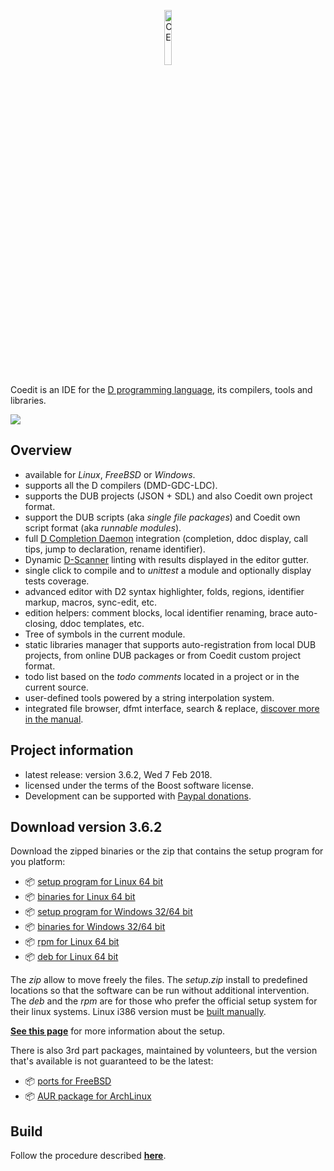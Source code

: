 <p align="center">
  <img src="https://github.com/BBasile/Coedit/raw/master/logo/coedit.png?raw=true" width="15%" height="15%" alt="CE"/>
</p>

Coedit is an IDE for the [D programming language](http://dlang.org), its compilers, tools and libraries.

[![](http://bbasile.github.io/Coedit/img/coedit_kde4_thumb.png)](http://bbasile.github.io/Coedit/img/coedit_kde4.png)

**Overview**
---
- available for _Linux_, _FreeBSD_ or _Windows_.
- supports all the D compilers (DMD-GDC-LDC).
- supports the DUB projects (JSON + SDL) and also Coedit own project format.
- support the DUB scripts (aka _single file packages_) and Coedit own script format (aka _runnable modules_).
- full [D Completion Daemon](https://github.com/dlang-community/DCD) integration (completion, ddoc display, call tips, jump to declaration, rename identifier).
- Dynamic [D-Scanner](https://github.com/dlang-community/D-Scanner) linting with results displayed in the editor gutter.
- single click to compile and to _unittest_ a module and optionally display tests coverage.
- advanced editor with D2 syntax highlighter, folds, regions, identifier markup, macros, sync-edit, etc.
- edition helpers: comment blocks, local identifier renaming, brace auto-closing, ddoc templates, etc.
- Tree of symbols in the current module.
- static libraries manager that supports auto-registration from local DUB projects, from online DUB packages or from Coedit custom project format.
- todo list based on the _todo comments_ located in a project or in the current source.
- user-defined tools powered by a string interpolation system.
- integrated file browser, dfmt interface, search & replace, [discover more in the manual](http://bbasile.github.io/Coedit/).

**Project information**
---

- latest release: version 3.6.2, Wed 7 Feb 2018.
- licensed under the terms of the Boost software license.
- Development can be supported with [Paypal donations](https://www.paypal.com/cgi-bin/webscr?cmd=_s-xclick&hosted_button_id=AQDJVC39PJF7J).

**Download version 3.6.2**
---
Download the zipped binaries or the zip that contains the setup program for you platform:

- :package: [setup program for Linux 64 bit](https://github.com/BBasile/Coedit/releases/download/v3.6.2/coedit.3.6.2.linux64.setup.zip)
- :package: [binaries for Linux 64 bit](https://github.com/BBasile/Coedit/releases/download/v3.6.2/coedit.3.6.2.linux64.zip)
- :package: [setup program for Windows 32/64 bit](https://github.com/BBasile/Coedit/releases/download/v3.6.2/coedit.3.6.2.win32.setup.zip)
- :package: [binaries for Windows 32/64 bit](https://github.com/BBasile/Coedit/releases/download/v3.6.2/coedit.3.6.2.win32.zip)
- :package: [rpm for Linux 64 bit](https://github.com/BBasile/Coedit/releases/download/v3.6.2/coedit-3.6.2-0.x86_64.rpm)
- :package: [deb for Linux 64 bit](https://github.com/BBasile/Coedit/releases/download/v3.6.2/coedit-3.6.2.amd64.deb)

The _zip_ allow to move freely the files.
The _setup.zip_ install to predefined locations so that the software can be run without additional intervention.
The _deb_ and the _rpm_ are for those who prefer the official setup system for their linux systems.
Linux i386 version must be [built manually](http://bbasile.github.io/Coedit/build.html).

[**See this page**](http://bbasile.github.io/Coedit/setup.html) for more information about the setup.

There is also 3rd part packages, maintained by volunteers, but the version that's available is not guaranteed to be the latest:

- :package: [ports for FreeBSD](http://www.freshports.org/editors/coedit/)
- :package: [AUR package for ArchLinux](https://aur.archlinux.org/packages/coedit-bin/)

**Build**
---

Follow the procedure described [**here**](http://bbasile.github.io/Coedit/build.html).
